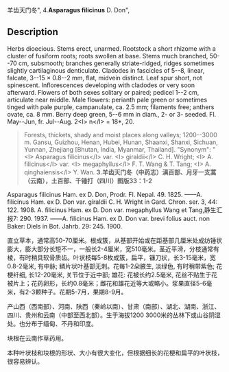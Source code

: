羊齿天门冬",
4.**Asparagus filicinus** D. Don",

## Description
Herbs dioecious. Stems erect, unarmed. Rootstock a short rhizome with a cluster of fusiform roots; roots swollen at base. Stems much branched, 50--70 cm, subsmooth; branches generally striate-ridged, ridges sometimes slightly cartilaginous denticulate. Cladodes in fascicles of 5--8, linear, falcate, 3--15 × 0.8--2 mm, flat, midvein distinct. Leaf spur short, not spinescent. Inflorescences developing with cladodes or very soon afterward. Flowers of both sexes solitary or paired; pedicel 1--2 cm, articulate near middle. Male flowers: perianth pale green or sometimes tinged with pale purple, campanulate, ca. 2.5 mm; filaments free; anthers ovate, ca. 8 mm. Berry deep green, 5--6 mm in diam., 2- or 3- seeded. Fl. May--Jun, fr. Jul--Aug. 2&lt;I&gt; n&lt;/I&gt; = 18*, 20.

> Forests, thickets, shady and moist places along valleys; 1200--3000 m. Gansu, Guizhou, Henan, Hubei, Hunan, Shaanxi, Shanxi, Sichuan, Yunnan, Zhejiang [Bhutan, India, Myanmar, Thailand].
  "Synonym": "&lt;I&gt; Asparagus filicinus&lt;/I&gt; var. &lt;I&gt; giraldii&lt;/I&gt; C. H. Wright; &lt;I&gt; A. filicinus&lt;/I&gt; var. &lt;I&gt; megaphyllus&lt;/I&gt; F. T. Wang &amp; T. Tang; &lt;I&gt; A. qinghaiensis&lt;/I&gt; Y. Wan.
**3.羊齿天门冬（中药志）滇百部、月牙一支蒿（云南），土百部、千锤打（四川）图版33：1-2**

Asparagus filicinus Ham. ex D. Don, Prodr. Fl. Nepal. 49. 1825. ——A. filicinus Ham. ex D. Don var. giraldii C. H. Wright in Gard. Chron. ser. 3, 44: 122. 1908. A. filicinus Ham. ex D. Don var. megaphyllus Wang et Tang,静生汇报7: 290. 1937. ——A. filicinus Ham. ex D. Don var. brevi folius auct. non Baker: Diels in Bot. Jahrb. 29: 245. 1900.

直立草本，通常高50-70厘米。根成簇，从基部开始或在距基部几厘米处成纺锤状膨大，膨大部分长短不一，一般长2-4厘米，宽510毫米。茎近平滑，分枝通常有棱，有时稍具软骨质齿。叶状枝每5-8枚成簇，扁平，镰刀状，长3-15毫米，宽0.8-2毫米, 有中脉; 鳞片状叶基部无刺。花每1-2朵腋生, 淡绿色, 有时稍带紫色; 花梗纤细, 长12-20毫米, 关节位于近中部; 雄花: 花被长约2.5毫米, 花丝不贴生于花被片上；花药卵形，长约0.8毫米；雌花和雄花近等大或略小。浆果直径5-6毫米，有2-3颗种子。花期5-7月，果期8-9月。

产山西（西南部）、河南、陕西（秦岭以南）、甘肃（南部）、湖北、湖南、浙江、四川、贵州和云南（中部至西北部）。生于海拔1200 3000米的丛林下或山谷阴湿处。也分布于缅甸、不丹和印度。

块根在云南作草药用。

本种叶状枝和块根的形状、大小有很大变化，但根据细长的花梗和扁平的叶状枝，很容易辨认。
